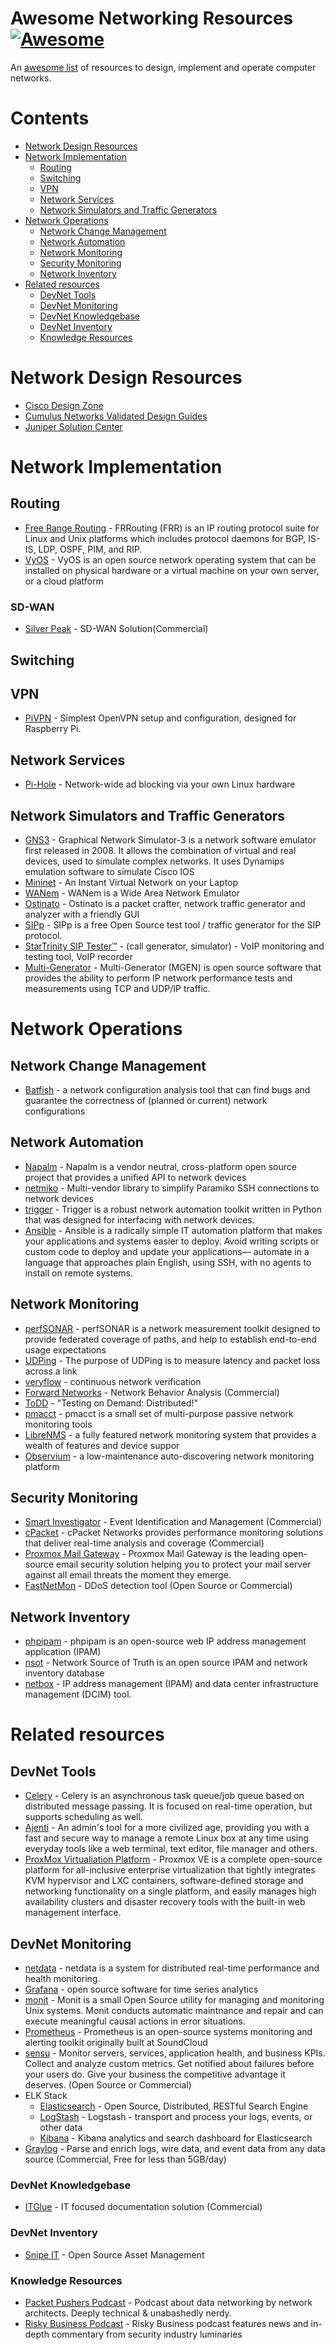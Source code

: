 # Awesome Networking Resources [![Awesome](https://awesome.re/badge.svg)](https://awesome.re)
An [awesome list](https://github.com/sindresorhus/awesome) of resources to design, implement and operate computer networks.

# Contents
- [Network Design Resources](#network-design-resources)
- [Network Implementation](#network-implementation)
  - [Routing](#routing)
  - [Switching](#switching)
  - [VPN](#vpn)
  - [Network Services](#network-services)
  - [Network Simulators and Traffic Generators](#network-simulators-and-traffic-generators)
- [Network Operations](#network-operations)
  - [Network Change Management](#network-change-management)
  - [Network Automation](#network-automation)
  - [Network Monitoring](#network-monitoring)
  - [Security Monitoring](#security-monitoring)
  - [Network Inventory](#network-inventory) 
- [Related resources](#related-resources)
  - [DevNet Tools](#devnet-tools)
  - [DevNet Monitoring](#devnet-monitoring)
  - [DevNet Knowledgebase](#devnet-knowledgebase)
  - [DevNet Inventory](#devnet-inventory)
  - [Knowledge Resources](#knowledge-resources)
  

# Network Design Resources
- [Cisco Design Zone](https://www.cisco.com/c/en/us/solutions/design-zone.html#~stickynav=1)
- [Cumulus Networks Validated Design Guides](https://cumulusnetworks.com/learn/web-scale-networking-resources/?validated-design-guides) 
- [Juniper Solution Center](https://www.juniper.net/documentation/en_US/release-independent/solutions/information-products/pathway-pages/solutions/index.html)



# Network Implementation
## Routing
- [Free Range Routing](https://frrouting.org/) - FRRouting (FRR) is an IP routing protocol suite for Linux and Unix platforms which
includes protocol daemons for BGP, IS-IS, LDP, OSPF, PIM, and RIP.
- [VyOS](https://vyos.io/) - VyOS is an open source network operating system that can be installed on physical hardware or a virtual machine on your own server, or a cloud platform

### SD-WAN
- [Silver Peak](https://www.silver-peak.com/) - SD-WAN Solution(Commercial)
## Switching

## VPN
- [PiVPN](http://www.pivpn.io/) - Simplest OpenVPN setup and configuration, designed for Raspberry Pi.

## Network Services
- [Pi-Hole](https://pi-hole.net/) - Network-wide ad blocking via your own Linux hardware

## Network Simulators and Traffic Generators
- [GNS3](https://www.gns3.com/) - Graphical Network Simulator-3 is a network software emulator first released in 2008. It allows the combination of virtual and real devices, used to simulate complex networks. It uses Dynamips emulation software to simulate Cisco IOS
- [Mininet](http://mininet.org/) - An Instant Virtual Network on your Laptop
- [WANem](http://wanem.sourceforge.net/) - WANem is a Wide Area Network Emulator
- [Ostinato](https://ostinato.org/) - Ostinato is a packet crafter, network traffic generator and analyzer with a friendly GUI
- [SIPp](http://sipp.sourceforge.net/index.html) - SIPp is a free Open Source test tool / traffic generator for the SIP protocol.
- [StarTrinity SIP Tester™](http://startrinity.com/VoIP/SipTester/SipTester.aspx) - (call generator, simulator) - VoIP monitoring and testing tool, VoIP recorder
- [Multi-Generator](https://www.nrl.navy.mil/itd/ncs/products/mgen) - Multi-Generator (MGEN) is open source software that provides the ability to perform IP network performance tests and measurements using TCP and UDP/IP traffic.

# Network Operations
## Network Change Management
- [Batfish](https://github.com/batfish/batfish) - a network configuration analysis tool that can find bugs and guarantee the correctness of (planned or current) network configurations
## Network Automation
- [Napalm](https://napalm-automation.net/) - Napalm is a vendor neutral, cross-platform open source project that provides a unified API to network devices
- [netmiko](https://github.com/ktbyers/netmiko) - Multi-vendor library to simplify Paramiko SSH connections to network devices
- [trigger](https://github.com/trigger/trigger) - Trigger is a robust network automation toolkit written in Python that was designed for interfacing with network devices.
- [Ansible](https://github.com/ansible/ansible) - Ansible is a radically simple IT automation platform that makes your applications and systems easier to deploy. Avoid writing scripts or custom code to deploy and update your applications— automate in a language that approaches plain English, using SSH, with no agents to install on remote systems.

## Network Monitoring
- [perfSONAR](https://www.perfsonar.net) - perfSONAR is a network measurement toolkit designed to provide federated coverage of paths, and help to establish end-to-end usage expectations
- [UDPing](https://github.com/yahoo/UDPing) - The purpose of UDPing is to measure latency and packet loss across a link
- [veryflow](https://www.veriflow.net/) - continuous network verification
- [Forward Networks](https://www.forwardnetworks.com/) - Network Behavior Analysis (Commercial)
- [ToDD](https://github.com/toddproject/todd) - "Testing on Demand: Distributed!"
- [pmacct](http://www.pmacct.net/) - pmacct is a small set of multi-purpose passive network monitoring tools
- [LibreNMS](https://www.librenms.org/) - a fully featured network monitoring system that provides a wealth of features and device suppor
- [Observium](http://observium.org/) - a low-maintenance auto-discovering network monitoring platform

## Security Monitoring
- [Smart Investigator](http://www.smart-investigator.com/) - Event Identification and Management (Commercial)
- [cPacket](https://www.cpacket.com) - cPacket Networks provides performance monitoring solutions that deliver real-time analysis and coverage (Commercial)
- [Proxmox Mail Gateway](https://www.proxmox.com/en/proxmox-mail-gateway) - Proxmox Mail Gateway is the leading open-source email security solution helping you to protect your mail server against all email threats the moment they emerge.
- [FastNetMon](https://fastnetmon.com/) - DDoS detection tool (Open Source or Commercial)

## Network Inventory
- [phpipam](https://phpipam.net/) - phpipam is an open-source web IP address management application (IPAM)
- [nsot](https://github.com/dropbox/nsot) - Network Source of Truth is an open source IPAM and network inventory database
- [netbox](https://github.com/digitalocean/netbox) - IP address management (IPAM) and data center infrastructure management (DCIM) tool.


# Related resources
## DevNet Tools
- [Celery](http://www.celeryproject.org/) - Celery is an asynchronous task queue/job queue based on distributed message passing.	It is focused on real-time operation, but supports scheduling as well.
- [Ajenti](http://ajenti.org/) - An admin's tool for a more civilized age, providing you with a fast and secure way to manage a remote Linux box at any time using everyday tools like a web terminal, text editor, file manager and others.
- [ProxMox Virtualiation Platform](https://www.proxmox.com/en/proxmox-ve) - Proxmox VE is a complete open-source platform for all-inclusive enterprise virtualization that tightly integrates KVM hypervisor and LXC containers, software-defined storage and networking functionality on a single platform, and easily manages high availability clusters and disaster recovery tools with the built-in web management interface.

## DevNet Monitoring
- [netdata](https://github.com/firehol/netdata) - netdata is a system for distributed real-time performance and health monitoring.
- [Grafana](https://grafana.com/) - open source software for time series analytics
- [monit](https://mmonit.com/monit/) - Monit is a small Open Source utility for managing and monitoring Unix systems. Monit conducts automatic maintnance and repair and can execute meaningful causal actions in error situations.
- [Prometheus](https://prometheus.io/) - Prometheus is an open-source systems monitoring and alerting toolkit originally built at SoundCloud
- [sensu](https://sensuapp.org/) - Monitor servers, services, application health, and business KPIs. Collect and analyze custom metrics. Get notified about failures before your users do. Give your business the competitive advantage it deserves. (Open Source or Commercial)
- ELK Stack
  - [Elasticsearch](https://github.com/elastic/elasticsearch) - Open Source, Distributed, RESTful Search Engine 
  - [LogStash](https://github.com/elastic/logstash) - Logstash - transport and process your logs, events, or other data
  - [Kibana](https://github.com/elastic/kibana) - Kibana analytics and search dashboard for Elasticsearch
- [Graylog](https://www.graylog.org/) - Parse and enrich logs, wire data, and event data from any data source (Commercial, Free for less than 5GB/day)

### DevNet Knowledgebase
- [ITGlue](https://www.itglue.com/) - IT focused documentation solution (Commercial)

### DevNet Inventory
- [Snipe IT](https://snipeitapp.com/) - Open Source Asset Management

### Knowledge Resources
- [Packet Pushers Podcast](http://packetpushers.net/) - Podcast about data networking by network architects. Deeply technical & unabashedly nerdy.
- [Risky Business Podcast](https://risky.biz/) - Risky Business podcast features news and in-depth commentary from security industry luminaries

